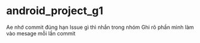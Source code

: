 # android_project_g1
 Ae nhớ commit đúng hạn
 Issue gì thì nhắn trong nhóm
 Ghi rõ phần mình làm vào mesage mỗi lần commit
